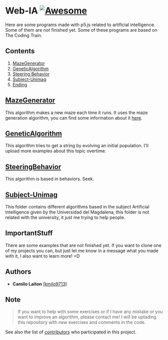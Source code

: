 # Web-IA [![Awesome](https://cdn.rawgit.com/sindresorhus/awesome/d7305f38d29fed78fa85652e3a63e154dd8e8829/media/badge.svg)](https://github.com/sindresorhus/awesome)

Here are some programs made with p5.js related to artificial intelligence. Some of them are not finished yet. Some of these programs are based on The Coding Train.

## Contents
1. [MazeGenerator](#MazeGenerator)
2. [GeneticAlgorithm](#GeneticAlgorithm)
3. [Steering Behavior](#SteeringBehavior)
4. [Subject-Unimag](#Subject-Unimag)
4. [Ending](#ImportantStuff)

## [MazeGenerator](https://github.com/kmilo9713/Web-IA/tree/master/Maze%20Generator)
  This algorithm makes a new maze each time it runs. It uses the maze generation algorithm, you can find some information about it [here](https://en.wikipedia.org/wiki/Maze_generation_algorithm).
  
## [GeneticAlgorithm](https://github.com/kmilo9713/Web-IA/tree/master/Genetic%20Algorithm)
  This algorithm tries to get a string by evolving an initial population. I'll upload more examples about this topic overtime.
  
## [SteeringBehavior](https://github.com/kmilo9713/Web-IA/tree/master/SteeringBehavior)
  This algorithm is based in behaviors. Seek.

## [Subject-Unimag](https://github.com/kmilo9713/Web-IA/tree/master/Subject-Unimag/Seguimiento1)
  This folder contains different algorithms based in the subject Artificial Intelligence given by the Universidad del Magdalena,
  this folder is not related with the university, it just me trying to help people.

## ImportantStuff
  There are some examples that are not finished yet. If you want to clone one of my projects you can, but just let me know in a message what you made with it, I also want to learn more! =D

## Authors
- **Camilo Laiton** [[kmilo9713]](https://github.com/kmilo9713)

## Note
> If you want to help with some exercises or if I have any mistake or you want to improve an algorithm, please contact me!
> I will be uptading this repository with new exercises and comments in the code.

See also the list of [contributors](https://github.com/kmilo9713/Web-IA/graphs/contributors) who participated in this project.
